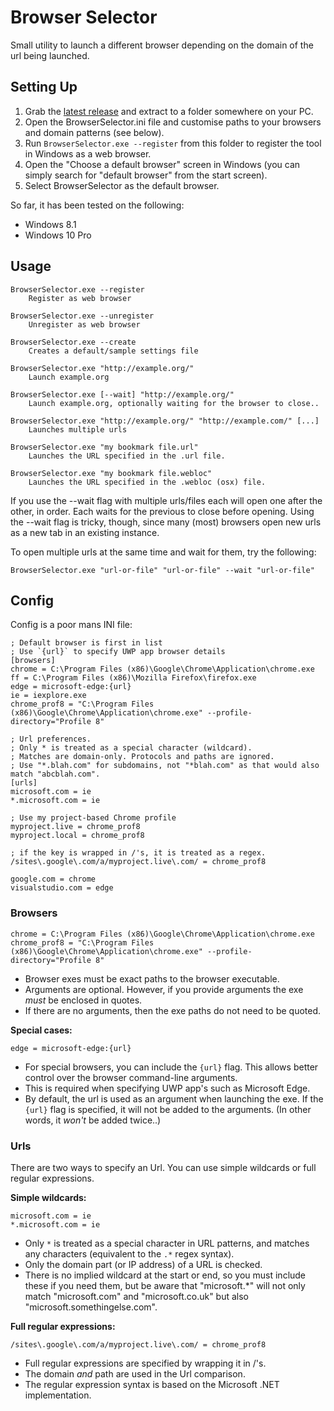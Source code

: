 # Browser Selector

Small utility to launch a different browser depending on the domain of the url being launched.

## Setting Up

1. Grab the [latest release](https://github.com/DanTup/BrowserSelector/releases) and extract to a folder somewhere on your PC.
2. Open the BrowserSelector.ini file and customise paths to your browsers and domain patterns (see below).
3. Run `BrowserSelector.exe --register` from this folder to register the tool in Windows as a web browser.
4. Open the "Choose a default browser" screen in Windows (you can simply search for "default browser" from the start screen).
5. Select BrowserSelector as the default browser.

So far, it has been tested on the following:

* Windows 8.1
* Windows 10 Pro

## Usage

    BrowserSelector.exe --register
        Register as web browser

    BrowserSelector.exe --unregister
        Unregister as web browser

    BrowserSelector.exe --create
        Creates a default/sample settings file

    BrowserSelector.exe "http://example.org/"
        Launch example.org

    BrowserSelector.exe [--wait] "http://example.org/"
        Launch example.org, optionally waiting for the browser to close..

    BrowserSelector.exe "http://example.org/" "http://example.com/" [...]
        Launches multiple urls

    BrowserSelector.exe "my bookmark file.url"
        Launches the URL specified in the .url file.

    BrowserSelector.exe "my bookmark file.webloc"
        Launches the URL specified in the .webloc (osx) file.

If you use the --wait flag with multiple urls/files each will open one after the other, in order. Each waits for the previous to close before opening. Using the --wait flag is tricky, though, since many (most) browsers open new urls as a new tab in an existing instance.

To open multiple urls at the same time and wait for them, try the following:

    BrowserSelector.exe "url-or-file" "url-or-file" --wait "url-or-file"

## Config

Config is a poor mans INI file:

	; Default browser is first in list
	; Use `{url}` to specify UWP app browser details
	[browsers]
	chrome = C:\Program Files (x86)\Google\Chrome\Application\chrome.exe
	ff = C:\Program Files (x86)\Mozilla Firefox\firefox.exe
	edge = microsoft-edge:{url}
	ie = iexplore.exe
	chrome_prof8 = "C:\Program Files (x86)\Google\Chrome\Application\chrome.exe" --profile-directory="Profile 8"

	; Url preferences.
	; Only * is treated as a special character (wildcard).
	; Matches are domain-only. Protocols and paths are ignored.
	; Use "*.blah.com" for subdomains, not "*blah.com" as that would also match "abcblah.com".
	[urls]
	microsoft.com = ie
	*.microsoft.com = ie
	
	; Use my project-based Chrome profile
	myproject.live = chrome_prof8
	myproject.local = chrome_prof8
	
	; if the key is wrapped in /'s, it is treated as a regex.
	/sites\.google\.com/a/myproject.live\.com/ = chrome_prof8
	
	google.com = chrome
	visualstudio.com = edge

### Browsers

	chrome = C:\Program Files (x86)\Google\Chrome\Application\chrome.exe
	chrome_prof8 = "C:\Program Files (x86)\Google\Chrome\Application\chrome.exe" --profile-directory="Profile 8"

- Browser exes must be exact paths to the browser executable.
- Arguments are optional. However, if you provide arguments the exe _must_ be enclosed in quotes.
- If there are no arguments, then the exe paths do not need to be quoted.

**Special cases:**

	edge = microsoft-edge:{url}

- For special browsers, you can include the `{url}` flag. This allows better control over the browser command-line arguments.
- This is required when specifying UWP app's such as Microsoft Edge.
- By default, the url is used as an argument when launching the exe. If the `{url}` flag is specified, it will not be added to the arguments. (In other words, it _won't_ be added twice..)

### Urls

There are two ways to specify an Url. You can use simple wildcards or full regular expressions.

**Simple wildcards:**

	microsoft.com = ie
	*.microsoft.com = ie

- Only `*` is treated as a special character in URL patterns, and matches any characters (equivalent to the `.*` regex syntax).
- Only the domain part (or IP address) of a URL is checked.
- There is no implied wildcard at the start or end, so you must include these if you need them, but be aware that "microsoft.*" will not only match "microsoft.com" and "microsoft.co.uk" but also "microsoft.somethingelse.com".

**Full regular expressions:**

	/sites\.google\.com/a/myproject.live\.com/ = chrome_prof8

- Full regular expressions are specified by wrapping it in /'s.
- The domain _and_ path are used in the Url comparison.
- The regular expression syntax is based on the Microsoft .NET implementation.

